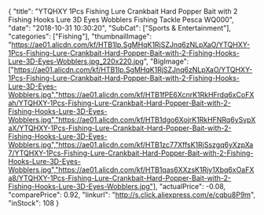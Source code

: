 {
	"title": "YTQHXY 1Pcs Fishing Lure Crankbait Hard Popper Bait with 2 Fishing Hooks Lure 3D Eyes Wobblers Fishing Tackle Pesca WQ000",
	"date": "2018-10-31 10:30:20",
	"SubCat": ["Sports & Entertainment"],
	"categories": ["Fishing"],
	"thumbnailImage": "https://ae01.alicdn.com/kf/HTB1Ip.SgMHqK1RjSZJnq6zNLpXaO/YTQHXY-1Pcs-Fishing-Lure-Crankbait-Hard-Popper-Bait-with-2-Fishing-Hooks-Lure-3D-Eyes-Wobblers.jpg_220x220.jpg",
	"BigImage": ["https://ae01.alicdn.com/kf/HTB1Ip.SgMHqK1RjSZJnq6zNLpXaO/YTQHXY-1Pcs-Fishing-Lure-Crankbait-Hard-Popper-Bait-with-2-Fishing-Hooks-Lure-3D-Eyes-Wobblers.jpg","https://ae01.alicdn.com/kf/HTB1fPE6XcnrK1RkHFrdq6xCoFXah/YTQHXY-1Pcs-Fishing-Lure-Crankbait-Hard-Popper-Bait-with-2-Fishing-Hooks-Lure-3D-Eyes-Wobblers.jpg","https://ae01.alicdn.com/kf/HTB1dgo6XojrK1RkHFNRq6ySvpXaX/YTQHXY-1Pcs-Fishing-Lure-Crankbait-Hard-Popper-Bait-with-2-Fishing-Hooks-Lure-3D-Eyes-Wobblers.jpg","https://ae01.alicdn.com/kf/HTB1zc77XffsK1RjSszgq6yXzpXa7/YTQHXY-1Pcs-Fishing-Lure-Crankbait-Hard-Popper-Bait-with-2-Fishing-Hooks-Lure-3D-Eyes-Wobblers.jpg","https://ae01.alicdn.com/kf/HTB1qas6XXzsK1Rjy1Xbq6xOaFXa8/YTQHXY-1Pcs-Fishing-Lure-Crankbait-Hard-Popper-Bait-with-2-Fishing-Hooks-Lure-3D-Eyes-Wobblers.jpg"],
	"actualPrice": -0.08,
	"comparePrice": 0.92,
	"linkurl": "http://s.click.aliexpress.com/e/cqbu8P9m",
	"inStock": 108
}
